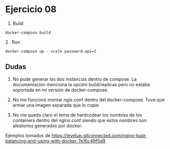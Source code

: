 # Ejercicio 08

1. Build

```
docker-compose build
```

2 . Run

```
docker-compose up --scale password-api=2
```

## Dudas

1. No pude generar las dos instancias dentro de compose. La documentación menciona la opción build/replicas pero no estaba soportada en mi versión de docker-compose.

2. No me funcionó montar ngix.conf dentro del docker-compose. Tuve que armar una imagen separada que lo copie.

3. No me queda claro el tema de hardcodear los nombres de los containers dentro del nginx.conf siendo que estos nombres son aleatorios generados por docker.


Ejemplos tomados de https://levelup.gitconnected.com/nginx-load-balancing-and-using-with-docker-7e16c49f5d9 